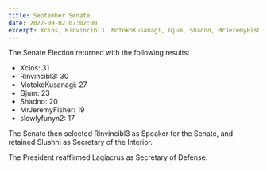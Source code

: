 ```yaml
---
title: September Senate
date: 2022-09-02 07:02:00
excerpt: Xcios, Rinvincibl3, MotokoKusanagi, Gjum, Shadno, MrJeremyFisher, and slowlyfunyn2 elected to the Senate. Rinvincibl3 selected as Speaker of the Senate.
---
```


The Senate Election returned with the following results:

- Xcios: 31
- Rinvincibl3: 30
- MotokoKusanagi: 27
- Gjum: 23
- Shadno: 20
- MrJeremyFisher: 19
- slowlyfunyn2: 17

The Senate then selected Rinvincibl3 as Speaker for the Senate, and retained Slushhi as Secretary of the Interior.

The President reaffirmed Lagiacrus as Secretary of Defense.
